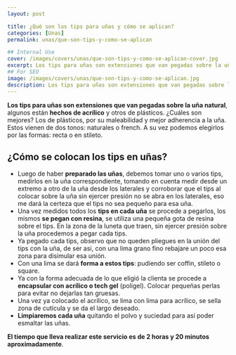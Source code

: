 ```yaml
---
layout: post

title: ¿Qué son los tips para uñas y cómo se aplican?
categories: [Unas]
permalink: unas/que-son-tips-y-como-se-aplican

## Internal Use
cover: /images/covers/unas/que-son-tips-y-como-se-aplican-cover.jpg
excerpt: Los tips para uñas son extensiones que van pegadas sobre la uña natural, pueden estar hechos de acrílico o plástico. Para colocarlos se tiene que haber preparado la uña previamente y luego se empieza con la medición...
## For SEO
image: /images/covers/unas/que-son-tips-y-como-se-aplican.jpg
description: Los tips para uñas son extensiones que van pegadas sobre la uña natural, pueden estar hechos de acrílico o plástico. Para colocarlos se tiene que haber preparado la uña previamente y luego se empieza con la medición...
---
```


**Los tips para uñas son extensiones que van pegadas sobre la uña natural**, algunos están **hechos de acrílico** y otros de plásticos. ¿Cuáles son mejores? Los de plásticos, por su maleabilidad y mejor adherencia a la uña. Estos vienen de dos tonos: naturales o french. A su vez podemos elegirlos por las formas: recta o en stileto.

## ¿Cómo se colocan los tips en uñas?
+ Luego de haber **preparado las uñas**, debemos tomar uno o varios tips, medirlos en la uña correspondiente, tomando en cuenta medir desde un extremo a otro de la uña desde los laterales y corroborar que el tips al colocar sobre la uña sin ejercer presión no se abra en los laterales, eso me dará la certeza que el tips no sea pequeño para esa uña.
+ Una vez medidos todos los **tips en cada uña** se procede a pegarlos, los mismos **se pegan con resina**, se utiliza una pequeña gota de resina sobre el tips. En la zona de la luneta que traen, sin ejercer presión sobre la uña procedemos a pegar cada tips.
+ Ya pegado cada tips, observo que no queden pliegues en la unión del tips con la uña, de ser asi, con una lima grano fino rebajare un poco esa zona para disimular esa unión.
+ Con una lima se dará **forma a estos tips**: pudiendo ser coffin, stileto o square. 
+ Ya con la forma adecuada de lo que eligió la clienta se procede a **encapsular con acrílico o tech gel** (poligel). Colocar pequeñas perlas para evitar no dejarlas tan gruesas.
+ Una vez ya colocado el acrílico, se lima con lima para acrílico, se sella zona de cutícula y se da el largo deseado.
+ **Limpiaremos cada uña** quitando el polvo y suciedad para así poder esmaltar las uñas.

**El tiempo que lleva realizar este servicio es de 2 horas y 20 minutos aproximadamente**.